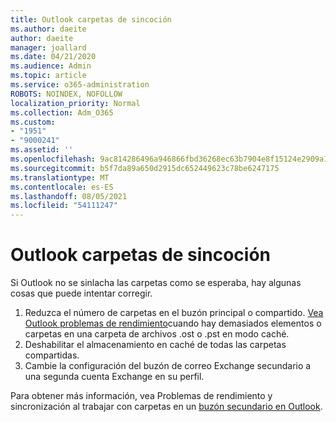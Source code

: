 ```yaml
---
title: Outlook carpetas de sincoción
ms.author: daeite
author: daeite
manager: joallard
ms.date: 04/21/2020
ms.audience: Admin
ms.topic: article
ms.service: o365-administration
ROBOTS: NOINDEX, NOFOLLOW
localization_priority: Normal
ms.collection: Adm_O365
ms.custom:
- "1951"
- "9000241"
ms.assetid: ''
ms.openlocfilehash: 9ac814286496a946866fbd36268ec63b7904e8f15124e2909a134805fc615a7a
ms.sourcegitcommit: b5f7da89a650d2915dc652449623c78be6247175
ms.translationtype: MT
ms.contentlocale: es-ES
ms.lasthandoff: 08/05/2021
ms.locfileid: "54111247"
---
```

# <a name="outlook-not-synching-folders"></a>Outlook carpetas de sincoción

Si Outlook no se sinlacha las carpetas como se esperaba, hay algunas cosas que puede intentar corregir.

1. Reduzca el número de carpetas en el buzón principal o compartido. [Vea Outlook problemas de rendimiento](https://support.microsoft.com/help/2768656)cuando hay demasiados elementos o carpetas en una carpeta de archivos .ost o .pst en modo caché.
2. Deshabilitar el almacenamiento en caché de todas las carpetas compartidas.
3. Cambie la configuración del buzón de correo Exchange secundario a una segunda cuenta Exchange en su perfil.

Para obtener más información, vea Problemas de rendimiento y sincronización al trabajar con carpetas en un [buzón secundario en Outlook](https://support.microsoft.com/help/3115602).
